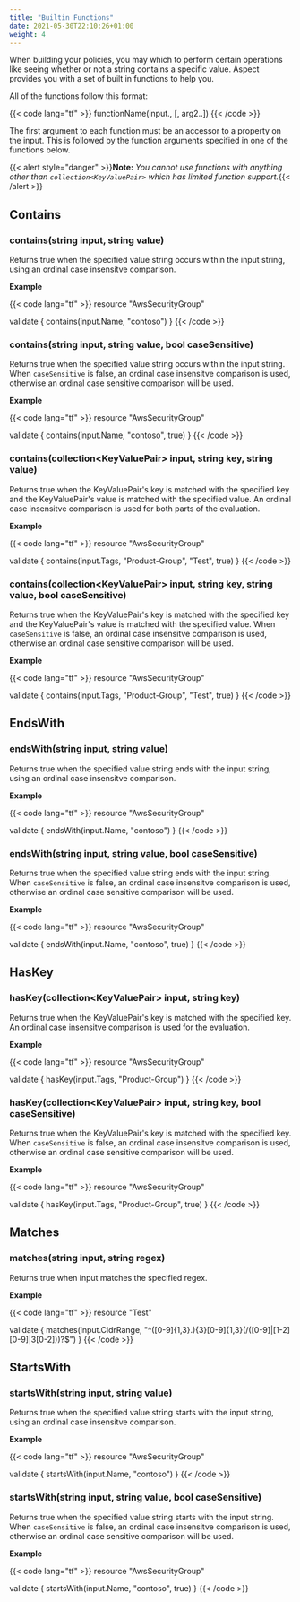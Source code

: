```yaml
---
title: "Builtin Functions"
date: 2021-05-30T22:10:26+01:00
weight: 4
---
```


When building your policies, you may which to perform certain operations like seeing whether or not a string contains a specific value. Aspect provides you with a set of built in functions to help you.

All of the functions follow this format:

{{< code lang=\"tf\" >}}
functionName(input.<property>, <arg1> [, arg2..])
{{< /code >}}

The first argument to each function must be an accessor to a property on the input. This is followed by the function arguments specified in one of the functions below.

{{< alert style="danger" >}}**Note:** _You cannot use functions with anything other than `collection<KeyValuePair>` which has limited function support._{{< /alert >}}

## Contains

### contains(string input, string value)

Returns true when the specified value string occurs within the input string, using an ordinal case insensitve comparison.

**Example**

{{< code lang=\"tf\" >}}
resource "AwsSecurityGroup"

validate {
    contains(input.Name, "contoso")
}
{{< /code >}}

### contains(string input, string value, bool caseSensitive)

Returns true when the specified value string occurs within the input string. When `caseSensitive` is false, an ordinal case insensitve comparison is used, otherwise an ordinal case sensitive comparison will be used.

**Example**

{{< code lang=\"tf\" >}}
resource "AwsSecurityGroup"

validate {
    contains(input.Name, "contoso", true)
}
{{< /code >}}

### contains(collection\<KeyValuePair> input, string key, string value)

Returns true when the KeyValuePair's key is matched with the specified key and the KeyValuePair's value is matched with the specified value. An ordinal case insensitve comparison is used for both parts of the evaluation.

**Example**

{{< code lang=\"tf\" >}}
resource "AwsSecurityGroup"

validate {
    contains(input.Tags, "Product-Group", "Test", true)
}
{{< /code >}}

### contains(collection\<KeyValuePair> input, string key, string value, bool caseSensitive)

Returns true when the KeyValuePair's key is matched with the specified key and the KeyValuePair's value is matched with the specified value. When `caseSensitive` is false, an ordinal case insensitve comparison is used, otherwise an ordinal case sensitive comparison will be used.

**Example**

{{< code lang=\"tf\" >}}
resource "AwsSecurityGroup"

validate {
    contains(input.Tags, "Product-Group", "Test", true)
}
{{< /code >}}

## EndsWith

### endsWith(string input, string value)

Returns true when the specified value string ends with the input string, using an ordinal case insensitve comparison.

**Example**

{{< code lang=\"tf\" >}}
resource "AwsSecurityGroup"

validate {
    endsWith(input.Name, "contoso")
}
{{< /code >}}

### endsWith(string input, string value, bool caseSensitive)

Returns true when the specified value string ends with the input string. When `caseSensitive` is false, an ordinal case insensitve comparison is used, otherwise an ordinal case sensitive comparison will be used.

**Example**

{{< code lang=\"tf\" >}}
resource "AwsSecurityGroup"

validate {
    endsWith(input.Name, "contoso", true)
}
{{< /code >}}

## HasKey

### hasKey(collection\<KeyValuePair> input, string key)

Returns true when the KeyValuePair's key is matched with the specified key. An ordinal case insensitve comparison is used for the evaluation.

**Example**

{{< code lang=\"tf\" >}}
resource "AwsSecurityGroup"

validate {
    hasKey(input.Tags, "Product-Group")
}
{{< /code >}}

### hasKey(collection\<KeyValuePair> input, string key, bool caseSensitive)

Returns true when the KeyValuePair's key is matched with the specified key. When `caseSensitive` is false, an ordinal case insensitve comparison is used, otherwise an ordinal case sensitive comparison will be used.

**Example**

{{< code lang=\"tf\" >}}
resource "AwsSecurityGroup"

validate {
    hasKey(input.Tags, "Product-Group", true)
}
{{< /code >}}

## Matches

### matches(string input, string regex)

Returns true when input matches the specified regex.

**Example**

{{< code lang=\"tf\" >}}
resource "Test"

validate {
    matches(input.CidrRange, "^([0-9]{1,3}\.){3}[0-9]{1,3}(\/([0-9]|[1-2][0-9]|3[0-2]))?$")
}
{{< /code >}}


## StartsWith

### startsWith(string input, string value)

Returns true when the specified value string starts with the input string, using an ordinal case insensitve comparison.

**Example**

{{< code lang=\"tf\" >}}
resource "AwsSecurityGroup"

validate {
    startsWith(input.Name, "contoso")
}
{{< /code >}}

### startsWith(string input, string value, bool caseSensitive)

Returns true when the specified value string starts with the input string. When `caseSensitive` is false, an ordinal case insensitve comparison is used, otherwise an ordinal case sensitive comparison will be used.

**Example**

{{< code lang=\"tf\" >}}
resource "AwsSecurityGroup"

validate {
    startsWith(input.Name, "contoso", true)
}
{{< /code >}}
